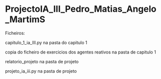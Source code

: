 # ProjectoIA_III_Pedro_Matias_Angelo_MartimS

Ficheiros:

capitulo_1_ia_III.py na pasta do capitulo 1

copia do ficheiro de exercicios dos agentes reativos na pasta de capitulo 1 

relatorio_projeto na pasta de projeto

projeto_ia_iii.py na pasta de projeto
